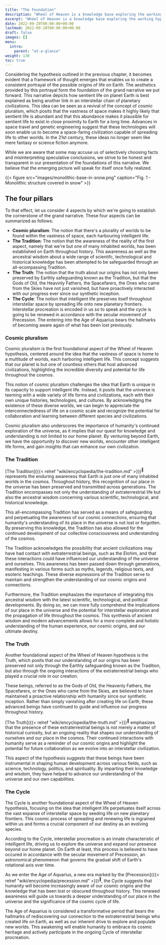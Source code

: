 ```yaml
---
title: "The Foundation"
description: "Wheel of Heaven is a knowledge base exploring the working hypothesis that life on Earth was intelligently designed by an extraterrestrial civilization, the so-called Elohim."
excerpt: "Wheel of Heaven is a knowledge base exploring the working hypothesis that life on Earth was intelligently designed by an extraterrestrial civilization, the so-called Elohim."
date: 2022-09-20T00:00:00+00:00
lastmod: 2022-09-20T00:00:00+00:00
draft: false
images: []
menu:
  intro:
    parent: "at-a-glance"
weight: 130
toc: true
---
```


Considering the hypothesis outlined in the previous chapter, it becomes evident that a framework of thought emerges that enables us to create a consistent portrayal of the possible origins of life on Earth. The aesthetics provided by this portrayal form the foundation of the grand narrative we put forward. This narrative depicts how sentient life on planet Earth is best explained as being another link in an interstellar chain of planetary civilizations. This idea can be seen as a revival of the concept of cosmic pluralism, which posits that the vastness of space makes it highly likely that sentient life is abundant and that this abundance makes it plausible for sentient life to exist in close proximity to Earth for a long time. Advances in space travel and genetic engineering suggest that these technologies will soon enable us to become a space-faring civilization capable of spreading life to other worlds. In the 21st century, these ideas no longer seem like mere fantasy or science fiction anymore.

While we are aware that some may accuse us of selectively choosing facts and misinterpreting speculative conclusions, we strive to be honest and transparent in our presentation of the foundations of this narrative. We believe that the emerging picture will speak for itself once fully realized.

{{< figure src="images/monolithic-base-in-snow.png" caption="Fig. 1 - Monolithic structure covered in snow" >}}

## The four pillars

To that effect, let us consider 4 aspects by which we're going to establish the cornerstone of the grand narrative. These four aspects can be summarized as follows:

- **Cosmic pluralism**: The notion that there's a plurality of worlds to be found within the vastness of space, each harbouring intelligent life.
- **The Tradition**: The notion that the awareness of the reality of the first aspect, namely that we're but one of many inhabited worlds, has been established on Earth throughout history. This awareness as well as the ancestral wisdom about a wide range of scientifc, technological and historical knowledge has been attempted to be safeguarded through an all-ecompassing Tradition.
- **The Truth**: The notion that the truth about our origins has not only been preserved by Earthly safeguarding known as the Tradition, but that the Gods of Old, the Heavinly Fathers, the Spacefarers, the Ones who came from the Skies have not just vanished, but have proactively interacted with our progress ever since our synthetic inception.
- **The Cycle**: The notion that intelligent life preserves itself throughout interstellar space by spreading life onto new planetary frontiers. Interstellar procreation is encoded in us so to speak and the cycle is going to be renewed in accordance with the secular movement of Precession. The entering into the Age of Aquarius bears the hallmarks of becoming aware again of what has been lost previously.

### Cosmic pluralism

Cosmic pluralism is the first foundational aspect of the Wheel of Heaven hypothesis, centered around the idea that the vastness of space is home to a multitude of worlds, each harboring intelligent life. This concept suggests that our planet is but one of countless others that host advanced civilizations, highlighting the incredible diversity and potential for life throughout the cosmos.

This notion of cosmic pluralism challenges the idea that Earth is unique in its capacity to support intelligent life. Instead, it posits that the universe is teeming with a wide variety of life forms and civilizations, each with their own unique histories, technologies, and cultures. By acknowledging the existence of these diverse worlds, we can begin to appreciate the interconnectedness of life on a cosmic scale and recognize the potential for collaboration and learning between different species and civilizations.

Cosmic pluralism also underscores the importance of humanity's continued exploration of the universe, as it implies that our quest for knowledge and understanding is not limited to our home planet. By venturing beyond Earth, we have the opportunity to discover new worlds, encounter other intelligent life forms, and gain insights that can enhance our own civilization.

### The Tradition

[The Tradition]({{< relref "wiki/encyclopedia/the-tradition.md" >}})<sup>🔗</sup> represents the enduring awareness that Earth is just one of many inhabited worlds in the cosmos. Throughout history, this recognition of our place in the universe has been preserved and transmitted across generations. The Tradition encompasses not only the understanding of extraterrestrial life but also the ancestral wisdom concerning various scientific, technological, and historical knowledge.

This all-encompassing Tradition has served as a means of safeguarding and perpetuating the awareness of our cosmic connections, ensuring that humanity's understanding of its place in the universe is not lost or forgotten. By preserving this knowledge, the Tradition has also allowed for the continued development of our collective consciousness and understanding of the cosmos.

The Tradition acknowledges the possibility that ancient civilizations may have had contact with extraterrestrial beings, such as the Elohim, and that these interactions could have influenced our understanding of the universe and ourselves. This awareness has been passed down through generations, manifesting in various forms such as myths, legends, religious texts, and esoteric teachings. These diverse expressions of the Tradition serve to maintain and strengthen the understanding of our cosmic origins and connections.

Furthermore, the Tradition emphasizes the importance of integrating this ancestral wisdom with the latest scientific, technological, and political developments. By doing so, we can more fully comprehend the implications of our place in the universe and the potential for interstellar exploration and the propagation of life throughout the cosmos. This synthesis of ancient wisdom and modern advancements allows for a more complete and holistic understanding of the human experience, our cosmic origins, and our ultimate destiny.

### The Truth

Another foundational aspect of the Wheel of Heaven hypothesis is the Truth, which posits that our understanding of our origins has been preserved not only through the Earthly safeguarding known as the Tradition, but also through the ongoing interactions of the extraterrestrial beings who played a crucial role in our creation.

These beings, referred to as the Gods of Old, the Heavenly Fathers, the Spacefarers, or the Ones who came from the Skies, are believed to have maintained a proactive relationship with humanity since our synthetic inception. Rather than simply vanishing after creating life on Earth, these advanced beings have continued to guide and influence our progress throughout history.

[The Truth]({{< relref "wiki/encyclopedia/the-truth.md" >}})<sup>🔗</sup> emphasizes that the presence of these extraterrestrial beings is not merely a matter of historical curiosity, but an ongoing reality that shapes our understanding of ourselves and our place in the cosmos. Their continued interactions with humanity serve as a reminder of our cosmic origins and highlight the potential for future collaboration as we evolve into an interstellar civilization.

This aspect of the hypothesis suggests that these beings have been instrumental in shaping human development across various fields, such as science, technology, politics, and spirituality. By imparting their knowledge and wisdom, they have helped to advance our understanding of the universe and our own capabilities.

### The Cycle

The Cycle is another foundational aspect of the Wheel of Heaven hypothesis, focusing on the idea that intelligent life perpetuates itself across the vast expanse of interstellar space by seeding life on new planetary frontiers. This cosmic process of spreading and renewing life is ingrained within us and forms a crucial component of our destiny as an evolving species.

According to the Cycle, interstellar procreation is an innate characteristic of intelligent life, driving us to explore the universe and expand our presence beyond our home planet. On Earth at least, this process is believed to have occured in accordance with the secular movement of Precession, an astronomical phenomenon that governs the gradual shift of Earth's rotational axis over time.

As we enter the Age of Aquarius, a new era marked by the [Precession]({{< relref "wiki/encyclopedia/precession.md"  >}})<sup>🔗</sup>, the Cycle suggests that humanity will become increasingly aware of our cosmic origins and the knowledge that has been lost or obscured throughout history. This renewed awareness will guide us towards a deeper understanding of our place in the universe and the significance of the cosmic cycle of life.

The Age of Aquarius is considered a transformative period that bears the hallmarks of rediscovering our connection to the extraterrestrial beings who created life on Earth, as well as our inherent drive to explore and populate new worlds. This awakening will enable humanity to embrace its cosmic heritage and actively participate in the ongoing Cycle of interstellar procreation.
